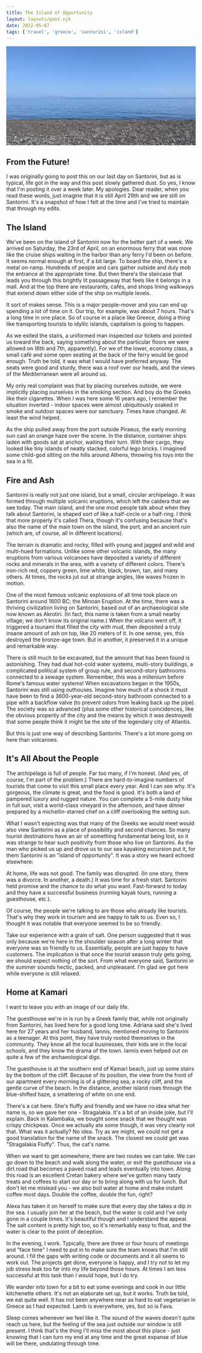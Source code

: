```yaml
---
title: The Island of Opportunity
layout: layouts/post.njk
date: 2022-05-07
tags: ['travel', 'greece', 'santorini', 'island']
---
```


![Kamari Beach on Santorini](/_images/santorini.png)

## From the Future!

I was originally going to post this on our last day on Santorini, but as is typical, life got in the way and this post
slowly gathered dust. So yes, I know that I'm posting it over a week later. My apologies. Dear reader, when you read
these words, just imagine that it is still April 29th and we are still on Santorini. It's a snapshot of how I felt at
the time and I've tried to maintain that through my edits.

## The Island

We've been on the island of Santorini now for the better part of a week. We arrived on Saturday, the 23rd of April, on
an enormous ferry that was more like the cruise ships waiting in the harbor than any ferry I'd been on before. It seems
normal enough at first, if a bit large. To board the ship, there's a metal on-ramp. Hundreds of people and cars gather
outside and duly mob the entrance at the appropriate time. But then there's the staircase that leads you through this
brightly lit passageway that feels like it belongs in a mall. And at the top there are restaurants, cafés, and shops
lining walkways that extend down either side of the ship on multiple levels.

It sort of makes sense. This is a major people-mover and you can end up spending a lot of time on it. Our trip, for
example, was about 7 hours. That's a long time in one place. So of course in a place like Greece, doing a thing like
transporting tourists to idyllic islands, capitalism is going to happen.

As we exited the stairs, a uniformed man inspected our tickets and pointed us toward the back, saying something about
the particular floors we were allowed on (6th and 7th, apparently). For we of the lower, economy class, a small café and
some open seating at the back of the ferry would be good enough. Truth be told, it was what I would have preferred
anyway. The seats were good and sturdy, there was a roof over our heads, and the views of the Mediterranean were all
around us.

My only real complaint was that by placing ourselves outside, we were implicitly placing ourselves in the smoking
section. And boy do the Greeks like their cigarettes. When I was here some 16 years ago, I remember the situation
inverted - indoor spaces were almost ubiquitously soaked in smoke and outdoor spaces were our sanctuary. Times have
changed. At least the wind helped.

As the ship pulled away from the port outside Piraeus, the early morning sun cast an orange haze over the scene. In the
distance, container ships laden with goods sat at anchor, waiting their turn. With their cargo, they looked like tiny
islands of neatly stacked, colorful lego bricks. I imagined some child-god sitting on the hills around Athens, throwing
his toys into the sea in a fit.

## Fire and Ash

Santorini is really not just one island, but a small, circular archipelago. It was formed through multiple volcanic
eruptions, which left the caldera that we see today. The main island, and the one most people talk about when they talk
about Santorini, is shaped sort of like a half-circle or a half-ring. I think that more properly it's called Thera,
though it's confusing because that's also the name of the main town on the island, the port, and an ancient ruin (which
are, of course, all in different locations).

The terrain is dramatic and rocky, filled with young and jagged and wild and multi-hued formations. Unlike some other
volcanic islands, the many eruptions from various volcanoes have deposited a variety of different rocks and minerals in
the area, with a variety of different colors. There's iron-rich red, coppery green, lime white, black, brown, tan, and
many others. At times, the rocks jut out at strange angles, like waves frozen in motion.

One of the most famous volcanic explosions of all time took place on Santorini around 1600 BC; the Minoan Eruption. At
the time, there was a thriving civilization living on Santorini, based out of an archaeological site now known as
Akrotiri. (In fact, this name is taken from a small nearby village; we don't know its original name.) When the volcano
went off, it triggered a tsunami that filled the city with mud, then deposited a truly insane amount of ash on top,
like 20 meters of it. In one sense, yes, this destroyed the bronze-age town. But in another, it preserved it in a unique
and remarkable way.

There is still much to be excavated, but the amount that has been found is astonishing. They had dual hot-cold water
systems, multi-story buildings, a complicated political system of group rule, and second-story bathrooms connected to a
sewage system. Remember, this was a millenium before Rome's famous water systems! When excavations began in the 1950s,
Santorini was still using outhouses. Imagine how much of a shock it must have been to find a 3600-year-old second-story
bathroom connected to a pipe with a backflow valve (to prevent odors from leaking back up the pipe). The society was so
advanced (plus some other historical coincidences, like the obvious propertiy of the city and the means by which it was
destroyed) that some people think it might be the site of the legendary city of Atlantis.

But this is just one way of describing Santorini. There's a lot more going on here than volcanoes.

## It's All About the People

The archipelago is full of people. Far too many, if I'm honest. (And yes, of course, I'm part of the problem.) There are
hard-to-imagine numbers of tourists that come to visit this small place every year. And I can see why. It's gorgeous,
the climate is great, and the food is good. It's both a land of pampered luxury and rugged nature. You can complete a
5-mile dusty hike in full sun, visit a world-class vineyard in the afternoon, and have dinner prepared by a
michellin-starred chef on a cliff overlooking the setting sun.

What I wasn't expecting was that many of the Greeks we would meet would also view Santorini as a place of possibility
and second chances. So many tourist destinations have an air of something fundamental being lost, so it was strange to
hear such positivity from those who live on Santorini. As the man who picked us up and drove us to our sea kayaking
excursion put it, for them Santorini is an "island of opportunity". It was a story we heard echoed elsewhere:

At home, life was not good. The family was disrupted. (In one story, there was a divorce. In another, a death.) It was
time for a fresh start. Santorini held promise and the chance to do what you want. Fast-forward to today and they have
a successful business (running kayak tours, running a guesthouse, etc.).

Of course, the people we're talking to are those who already like tourists. That's why they work in tourism and are
happy to talk to us. Even so, I thought it was notable that everyone seemed to be so friendly.

Take our experience with a grain of salt. One person suggested that it was only because we're here in the shoulder
season after a long winter that everyone was so friendly to us. Essentially, people are just happy to have customers.
The implication is that once the tourist season truly gets going, we should expect nothing of the sort. From what
everyone said, Santorini in the summer sounds hectic, packed, and unpleasant. I'm glad we got here while everyone is
still relaxed.

## Home at Kamari

I want to leave you with an image of our daily life.

The guesthouse we're in is run by a Greek family that, while not originally from Santorini, has lived here for a good
long time. Adriana said she's lived here for 27 years and her husband, Iannis, mentioned moving to Santorini as a
teenager. At this point, they have truly rooted themselves in the community. They know all the local businesses, their
kids are in the local schools, and they know the drama of the town. Iannis even helped out on quite a few of the
archaeological digs.

The guesthouse is at the southern end of Kamari beach, just up some stairs by the bottom of the cliff. Because of its
position, the view from the front of our apartment every morning is of a glittering sea, a rocky cliff, and the gentle
curve of the beach. In the distance, another island rises through the blue-shifted haze, a smattering of white on one
end.

There's a cat here. She's fluffy and friendly and we have no idea what her name is, so we gave her one - Stragalakia.
It's a bit of an inside joke, but I'll explain. Back in Kalambaka, we bought some snack that we thought was crispy
chickpeas. Once we actually ate some though, it was very clearly not that. What was it actually? No idea. Try as we
might, we could not get a good translation for the name of the snack. The closest we could get was "Stragalakia Fluffy".
Thus, the cat's name.

When we want to get somewhere, there are two routes we can take. We can go down to the beach and walk along the water,
or exit the guesthouse via a dirt road that becomes a paved road and leads eventually into town. Along this road is an
excellent Cretan bakery where we've gotten many tasty treats and coffees to start our day or to bring along with us for
lunch. But don't let me mislead you - we also boil water at home and make instant coffee most days. Double the coffee,
double the fun, right?

Alexa has taken it on herself to make sure that every day she takes a dip in the sea. I usually join her at the beach,
but the water is cold and I've only gone in a couple times. It's beautiful though and I understand the appeal. The salt
content is pretty high too, so it's remarkably easy to float, and the water is clear to the point of deception.

In the evening, I work. Typically, there are three or four hours of meetings and "face time" I need to put in to make
sure the team knows that I'm still around. I fill the gaps with writing code or documents and it all seems to work out.
The projects get done, everyone is happy, and I try not to let my job stress leak too far into my life beyond those
hours. At times I am less successful at this task than I would hope, but I do try.

We wander into town for a bit to eat some evenings and cook in our little kitchenette others. It's not an elaborate set
up, but it works. Truth be told, we eat quite well. It has not been anywhere near as hard to eat vegetarian in Greece as
I had expected. Lamb is everywhere, yes, but so is Fava.

Sleep comes whenever we feel like it. The sound of the waves doesn't quite reach us here, but the feeling of the sea
just outside our window is still present. I think that's the thing I'll miss the most about this place - just knowing
that I can turn my end at any time and the great expanse of blue will be there, undulating through time.
